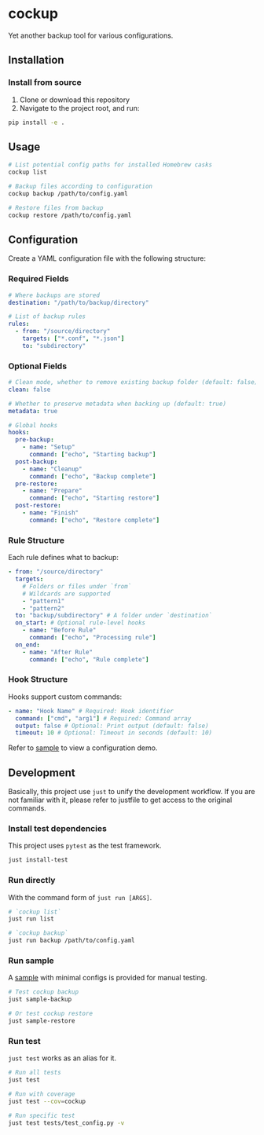 # cockup

Yet another backup tool for various configurations.

## Installation

### Install from source

1. Clone or download this repository
2. Navigate to the project root, and run:

```bash
pip install -e .
```

## Usage

```bash
# List potential config paths for installed Homebrew casks
cockup list

# Backup files according to configuration
cockup backup /path/to/config.yaml

# Restore files from backup
cockup restore /path/to/config.yaml
```

## Configuration

Create a YAML configuration file with the following structure:

### Required Fields

```yaml
# Where backups are stored
destination: "/path/to/backup/directory"

# List of backup rules
rules:
  - from: "/source/directory"
    targets: ["*.conf", "*.json"]
    to: "subdirectory"
```

### Optional Fields

```yaml
# Clean mode, whether to remove existing backup folder (default: false)
clean: false

# Whether to preserve metadata when backing up (default: true)
metadata: true

# Global hooks
hooks:
  pre-backup:
    - name: "Setup"
      command: ["echo", "Starting backup"]
  post-backup:
    - name: "Cleanup"
      command: ["echo", "Backup complete"]
  pre-restore:
    - name: "Prepare"
      command: ["echo", "Starting restore"]
  post-restore:
    - name: "Finish"
      command: ["echo", "Restore complete"]
```

### Rule Structure

Each rule defines what to backup:

```yaml
- from: "/source/directory"
  targets:
    # Folders or files under `from`
    # Wildcards are supported
    - "pattern1"
    - "pattern2"
  to: "backup/subdirectory" # A folder under `destination`
  on_start: # Optional rule-level hooks
    - name: "Before Rule"
      command: ["echo", "Processing rule"]
  on_end:
    - name: "After Rule"
      command: ["echo", "Rule complete"]
```

### Hook Structure

Hooks support custom commands:

```yaml
- name: "Hook Name" # Required: Hook identifier
  command: ["cmd", "arg1"] # Required: Command array
  output: false # Optional: Print output (default: false)
  timeout: 10 # Optional: Timeout in seconds (default: 10)
```

Refer to [sample](sample) to view a configuration demo.

## Development

Basically, this project use `just` to unify the development workflow. If you are not familiar with it, please refer to justfile to get access to the original commands.

### Install test dependencies

This project uses `pytest` as the test framework.

```bash
just install-test
```

### Run directly

With the command form of `just run [ARGS]`.

```bash
# `cockup list`
just run list

# `cockup backup`
just run backup /path/to/config.yaml
```

### Run sample

A [sample](sample) with minimal configs is provided for manual testing.

```bash
# Test cockup backup
just sample-backup

# Or test cockup restore
just sample-restore
```

### Run test

`just test` works as an alias for it.

```bash
# Run all tests
just test

# Run with coverage
just test --cov=cockup

# Run specific test
just test tests/test_config.py -v
```
